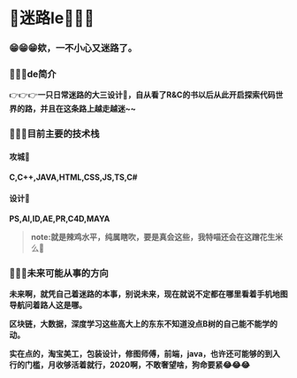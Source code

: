 # 🎉迷路le🤣🤣🤣

### 😁😁😁欸，一不小心又迷路了。



### 🤴🤴🤴de简介

​		👉👉👉**一只日常迷路的大三设计🐶，自从看了R&C的书以后从此开启探索代码世界的路，并且在这条路上越走越迷~~**



### 🤔🤔🤔目前主要的技术栈

#### **攻城🦁**

**C,C++,JAVA,HTML,CSS,JS,TS,C#**

#### 设计🐶

**PS,AI,ID,AE,PR,C4D,MAYA**

> **note:就是辣鸡水平，纯属瞎吹，要是真会这些，我特喵还会在这蹭花生米**么🤣

### 🚀🚀🚀未来可能从事的方向

​	**未来啊，就凭自己着迷路的本事，别说未来，现在就说不定都在哪里看着手机地图导航问着路人这是哪。**

​	**区块链，大数据，深度学习这些高大上的东东不知道没点B树的自己能不能学的动。**

​	**实在点的，淘宝美工，包装设计，修图师傅，前端，java，也许还可能够的到入行的门槛，月收够活着就行，2020啊，不敢奢望啥，狗命要紧😂😂😂**

